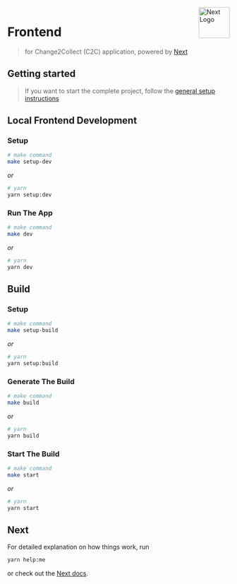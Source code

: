<img src="https://assets.vercel.com/image/upload/v1607554385/repositories/next-js/next-logo.png" align="right" height="70" alt="Next Logo" />

# Frontend
> for Change2Collect (C2C) application, powered by [Next](https://nextjs.org)

## Getting started
> If you want to start the complete project, follow the [general setup instructions](../README.md)

## Local Frontend Development

### Setup
```bash
# make command
make setup-dev
```
*or*
```bash
# yarn
yarn setup:dev
```

### Run The App
```bash
# make command
make dev
```
*or*
```bash
# yarn
yarn dev
```

## Build

### Setup
```bash
# make command
make setup-build
```
*or*
```bash
# yarn
yarn setup:build
```

### Generate The Build
```bash
# make command
make build
```
*or*
```bash
# yarn
yarn build
```

### Start The Build
```bash
# make command
make start
```
*or*
```bash
# yarn
yarn start
```

## Next
For detailed explanation on how things work, run 
```bash
yarn help:me
```
or check out the [Next docs](https://nextjs.org/docs).
